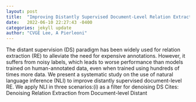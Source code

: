 ```yaml
---
layout: post
title:  "Improving Distantly Supervised Document-Level Relation Extraction Through Natural Language Inference"
date:   2022-06-10 22:27:43 -0400
categories: jekyll update
author: "CVGE Lee, A Pierleoni"
---
```

The distant supervision (DS) paradigm has been widely used for relation extraction (RE) to alleviate the need for expensive annotations. However, it suffers from noisy labels, which leads to worse performance than models trained on human-annotated data, even when trained using hundreds of times more data. We present a systematic study on the use of natural language inference (NLI) to improve distantly supervised document-level RE. We apply NLI in three scenarios:(i) as a filter for denoising DS  Cites: Denoising Relation Extraction from Document-level Distant